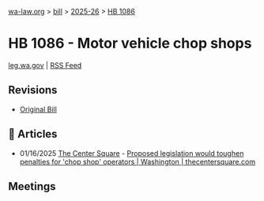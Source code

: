 [wa-law.org](/) > [bill](/bill/) > [2025-26](/bill/2025-26/) > [HB 1086](/bill/2025-26/hb/1086/)

# HB 1086 - Motor vehicle chop shops
[leg.wa.gov](https://app.leg.wa.gov/billsummary?BillNumber=1086&Year=2025&Initiative=false) | [RSS Feed](./rss.xml)

## Revisions
* [Original Bill](1/)

## 📰 Articles
* 01/16/2025 [The Center Square](/org/the_center_square/) - [Proposed legislation would toughen penalties for 'chop shop' operators | Washington | thecentersquare.com](https://www.thecentersquare.com/washington/article_ed8c3040-d445-11ef-bf88-8bccde204d13.html#:~:text=House%20Bill%201086)

## Meetings